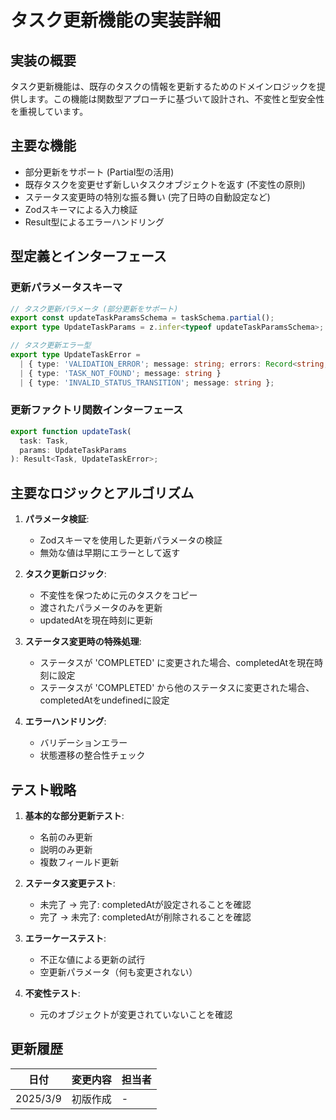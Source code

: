 # タスク更新機能の実装詳細

## 実装の概要

タスク更新機能は、既存のタスクの情報を更新するためのドメインロジックを提供します。この機能は関数型アプローチに基づいて設計され、不変性と型安全性を重視しています。

## 主要な機能

- 部分更新をサポート (Partial型の活用)
- 既存タスクを変更せず新しいタスクオブジェクトを返す (不変性の原則)
- ステータス変更時の特別な振る舞い (完了日時の自動設定など)
- Zodスキーマによる入力検証
- Result型によるエラーハンドリング

## 型定義とインターフェース

### 更新パラメータスキーマ

```typescript
// タスク更新パラメータ (部分更新をサポート)
export const updateTaskParamsSchema = taskSchema.partial();
export type UpdateTaskParams = z.infer<typeof updateTaskParamsSchema>;

// タスク更新エラー型
export type UpdateTaskError =
  | { type: 'VALIDATION_ERROR'; message: string; errors: Record<string, string[]> }
  | { type: 'TASK_NOT_FOUND'; message: string }
  | { type: 'INVALID_STATUS_TRANSITION'; message: string };
```

### 更新ファクトリ関数インターフェース

```typescript
export function updateTask(
  task: Task,
  params: UpdateTaskParams
): Result<Task, UpdateTaskError>;
```

## 主要なロジックとアルゴリズム

1. **パラメータ検証**:
   - Zodスキーマを使用した更新パラメータの検証
   - 無効な値は早期にエラーとして返す

2. **タスク更新ロジック**:
   - 不変性を保つために元のタスクをコピー
   - 渡されたパラメータのみを更新
   - updatedAtを現在時刻に更新

3. **ステータス変更時の特殊処理**:
   - ステータスが 'COMPLETED' に変更された場合、completedAtを現在時刻に設定
   - ステータスが 'COMPLETED' から他のステータスに変更された場合、completedAtをundefinedに設定

4. **エラーハンドリング**:
   - バリデーションエラー
   - 状態遷移の整合性チェック

## テスト戦略

1. **基本的な部分更新テスト**:
   - 名前のみ更新
   - 説明のみ更新
   - 複数フィールド更新

2. **ステータス変更テスト**:
   - 未完了 → 完了: completedAtが設定されることを確認
   - 完了 → 未完了: completedAtが削除されることを確認

3. **エラーケーステスト**:
   - 不正な値による更新の試行
   - 空更新パラメータ（何も変更されない）

4. **不変性テスト**:
   - 元のオブジェクトが変更されていないことを確認

## 更新履歴

| 日付 | 変更内容 | 担当者 |
|------|---------|-------|
| 2025/3/9 | 初版作成 | - |